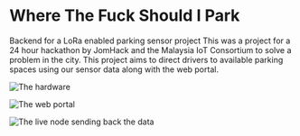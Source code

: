 # Where The Fuck Should I Park
Backend for a LoRa enabled parking sensor project
This was a project for a 24 hour hackathon by JomHack and the Malaysia IoT Consortium to solve a problem in the city. This project aims to direct drivers to available parking spaces using our sensor data along with the web portal.

![The hardware](https://imgur.com/ea4Tus3 "Hardware")

![The web portal](https://imgur.com/VX0GSug "Web portal")

![The live node sending back the data](http://imgur.com/ikJt5rK "Live data")